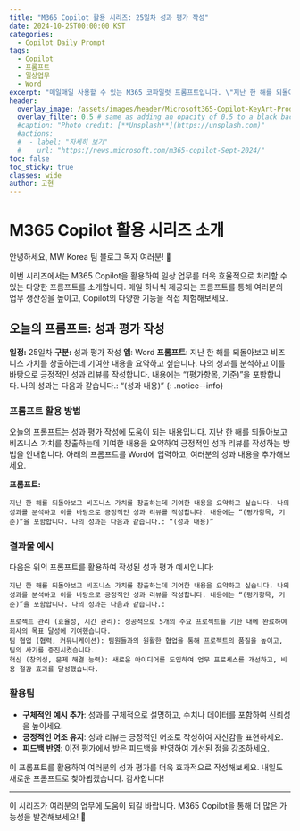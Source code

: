 ```yaml
---
title: "M365 Copilot 활용 시리즈: 25일차 성과 평가 작성"
date: 2024-10-25T00:00:00 KST
categories:
  - Copilot Daily Prompt
tags:
  - Copilot
  - 프롬프트
  - 일상업무
  - Word
excerpt: "매일매일 사용할 수 있는 M365 코파일럿 프롬프트입니다. \"지난 한 해를 되돌아보고 비즈니스 가치를 창출하는데 기여한 내용을 요약하고 싶습니다. 나의 성과를 분석하고 이를 바탕으로 긍정적인 성과 리뷰를 작성합니다. 내용에는 “(평가항목, 기준)”을 포함합니다. 나의 성과는 다음과 같습니다.: "(성과 내용)"\""
header:
  overlay_image: /assets/images/header/Microsoft365-Copilot-KeyArt-Productivity-6K-01.png
  overlay_filter: 0.5 # same as adding an opacity of 0.5 to a black background
  #caption: "Photo credit: [**Unsplash**](https://unsplash.com)"
  #actions:
  #  - label: "자세히 보기"
  #    url: "https://news.microsoft.com/m365-copilot-Sept-2024/"
toc: false
toc_sticky: true
classes: wide
author: 고현
---
```


# M365 Copilot 활용 시리즈 소개

안녕하세요, MW Korea 팀 블로그 독자 여러분! 🎉

이번 시리즈에서는 M365 Copilot을 활용하여 일상 업무를 더욱 효율적으로 처리할 수 있는 다양한 프롬프트를 소개합니다. 매일 하나씩 제공되는 프롬프트를 통해 여러분의 업무 생산성을 높이고, Copilot의 다양한 기능을 직접 체험해보세요.

## 오늘의 프롬프트: 성과 평가 작성

**일정:** 25일차
**구분:** 성과 평가 작성
**앱**: Word
**프롬프트**: 지난 한 해를 되돌아보고 비즈니스 가치를 창출하는데 기여한 내용을 요약하고 싶습니다. 나의 성과를 분석하고 이를 바탕으로 긍정적인 성과 리뷰를 작성합니다. 내용에는 “(평가항목, 기준)”을 포함합니다. 나의 성과는 다음과 같습니다.: “(성과 내용)”
{: .notice--info}

### 프롬프트 활용 방법
오늘의 프롬프트는 성과 평가 작성에 도움이 되는 내용입니다. 지난 한 해를 되돌아보고 비즈니스 가치를 창출하는데 기여한 내용을 요약하여 긍정적인 성과 리뷰를 작성하는 방법을 안내합니다. 아래의 프롬프트를 Word에 입력하고, 여러분의 성과 내용을 추가해보세요.

**프롬프트:**
```
지난 한 해를 되돌아보고 비즈니스 가치를 창출하는데 기여한 내용을 요약하고 싶습니다. 나의 성과를 분석하고 이를 바탕으로 긍정적인 성과 리뷰를 작성합니다. 내용에는 “(평가항목, 기준)”을 포함합니다. 나의 성과는 다음과 같습니다.: “(성과 내용)”
```

### 결과물 예시
다음은 위의 프롬프트를 활용하여 작성된 성과 평가 예시입니다:
```
지난 한 해를 되돌아보고 비즈니스 가치를 창출하는데 기여한 내용을 요약하고 싶습니다. 나의 성과를 분석하고 이를 바탕으로 긍정적인 성과 리뷰를 작성합니다. 내용에는 “(평가항목, 기준)”을 포함합니다. 나의 성과는 다음과 같습니다.:

프로젝트 관리 (효율성, 시간 관리): 성공적으로 5개의 주요 프로젝트를 기한 내에 완료하여 회사의 목표 달성에 기여했습니다.
팀 협업 (협력, 커뮤니케이션): 팀원들과의 원활한 협업을 통해 프로젝트의 품질을 높이고, 팀의 사기를 증진시켰습니다.
혁신 (창의성, 문제 해결 능력): 새로운 아이디어를 도입하여 업무 프로세스를 개선하고, 비용 절감 효과를 달성했습니다.
```

### 활용팁
- **구체적인 예시 추가**: 성과를 구체적으로 설명하고, 수치나 데이터를 포함하여 신뢰성을 높이세요.
- **긍정적인 어조 유지**: 성과 리뷰는 긍정적인 어조로 작성하여 자신감을 표현하세요.
- **피드백 반영**: 이전 평가에서 받은 피드백을 반영하여 개선된 점을 강조하세요.

이 프롬프트를 활용하여 여러분의 성과 평가를 더욱 효과적으로 작성해보세요. 내일도 새로운 프롬프트로 찾아뵙겠습니다. 감사합니다!

---

이 시리즈가 여러분의 업무에 도움이 되길 바랍니다. M365 Copilot을 통해 더 많은 가능성을 발견해보세요! 🚀

